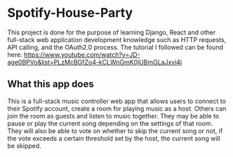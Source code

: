 # Spotify-House-Party
This project is done for the purpose of learning Django, React and other full-stack web application development knowledge such as HTTP requests, API calling, and the OAuth2.0 process. The tutorial I followed can be found here: https://www.youtube.com/watch?v=JD-age0BPVo&list=PLzMcBGfZo4-kCLWnGmK0jUBmGLaJxvi4j

## What this app does
This is a full-stack music controller web app that allows users to connect to their Spotify account, create a room for playing music as a host. Others can join the room as guests and listen to music together. They may be able to pause or play the current song depending on the settings of that room. They will also be able to vote on whether to skip the current song or not, if the vote exceeds a certain threshold set by the host, the current song will be skipped. 
